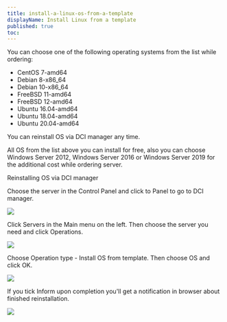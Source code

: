 ```yaml
---
title: install-a-linux-os-from-a-template
displayName: Install Linux from a template
published: true
toc:
---
```


You can choose one of the following operating systems from the list while ordering:


*   CentOS 7-amd64
*   Debian 8-x86\_64
*   Debian 10-x86\_64
*   FreeBSD 11-amd64
*   FreeBSD 12-amd64
*   Ubuntu 16.04-amd64
*   Ubuntu 18.04-amd64
*   Ubuntu 20.04-amd64


You can reinstall OS via DCI manager any time.


All OS from the list above you can install for free, also you can choose Windows Server 2012, Windows Server 2016 or Windows Server 2019 for the additional cost while ordering server.


Reinstalling OS via DCI manager


Choose the server in the Control Panel and click to Panel to go to DCI manager.


![](\"https://support.gcore.com/hc/article_attachments/360000827277/mceclip0.png\")


Click Servers in the Main menu on the left. Then choose the server you need and click Operations.


![](\"https://support.gcore.com/hc/article_attachments/360000816018/mceclip1.png\")


Choose Operation type - Install OS from template. Then choose OS and click OK.


![](\"https://support.gcore.com/hc/article_attachments/360000816038/mceclip2.png\")


If you tick Inform upon completion you'll get a notification in browser about finished reinstallation.


![](\"https://support.gcore.com/hc/article_attachments/360000827317/mceclip0.png\")